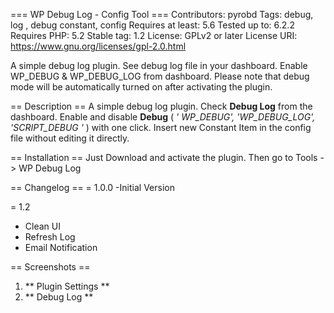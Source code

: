 === WP Debug Log - Config Tool ===
Contributors: pyrobd
Tags: debug, log , debug constant, config
Requires at least: 5.6
Tested up to: 6.2.2
Requires PHP: 5.2
Stable tag: 1.2
License: GPLv2 or later
License URI: https://www.gnu.org/licenses/gpl-2.0.html

A simple debug log plugin. See debug log file in your dashboard. Enable WP_DEBUG & WP_DEBUG_LOG from dashboard. Please note that debug mode will be automatically turned on after activating the plugin.

== Description ==
A simple debug log plugin. Check **Debug Log** from the dashboard. Enable and disable **Debug** ( *' WP_DEBUG', 'WP_DEBUG_LOG', 'SCRIPT_DEBUG '* ) with one click. Insert new Constant Item in the config file without editing it directly.

== Installation ==
Just Download and activate the plugin. Then go to Tools  -> WP Debug Log

== Changelog ==
= 1.0.0
 -Initial Version

= 1.2
 - Clean UI
 - Refresh Log
 - Email Notification


== Screenshots ==
1. ** Plugin Settings **
1. ** Debug Log **


